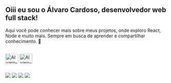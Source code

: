 ## Oiii eu sou o Álvaro Cardoso, desenvolvedor web full stack!

Aqui você pode conhecer mais sobre meus projetos, onde exploro React, Node e muito mais. Sempre em busca de aprender e compartilhar conhecimento. 🚀

<div style="display: inline_block"><br>
  <img align="center" alt="Alvaro-React" height="30" width="40" src="https://img.shields.io/badge/React-20232A?logo=react&logoColor=61DAFB&style=for-the-badge">
  <img align="center" alt="Alvaro-React" height="30" width="40" src="https://img.shields.io/badge/Node.js-43853D?logo=node.js&logoColor=white&style=for-the-badge">
</div>
  
  ##
 
<div> 
  <a href="https://www.youtube.com/@alvarocardoso120" target="_blank"><img src="https://img.shields.io/badge/YouTube-FF0000?style=for-the-badge&logo=youtube&logoColor=white" target="_blank"></a>
  <a href="https://www.instagram.com/cardosoalvaro_/" target="_blank"><img src="https://img.shields.io/badge/-Instagram-%23E4405F?style=for-the-badge&logo=instagram&logoColor=white" target="_blank"></a>
  <a href = "mailto:alvaro.cardoso@universo.univates.br"><img src="https://img.shields.io/badge/-Gmail-%23333?style=for-the-badge&logo=gmail&logoColor=white" target="_blank"></a>
  <a href="https://www.linkedin.com/in/cardosoalvaro/" target="_blank"><img src="https://img.shields.io/badge/-LinkedIn-%230077B5?style=for-the-badge&logo=linkedin&logoColor=white" target="_blank"></a> 
</div>

